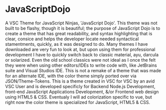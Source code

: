 # JavaScriptDojo
A VSC Theme for JavaScript Ninjas, 'JavaScript Dojo'. This theme was not built to be flashy, though it is beautiful; the purpose of JavaScript Dojo is to create a theme that has great readability, and syntax highlighting that is clear, consice and helps the developer locate needed syntactical stamentments, quickly, as it was designed to do. Many themes I have downloaded are very fun to look at, but upon using them for professional development I have to quickly switch back to classic material, ayu, darcula or solarized. Even the old school classics were not ideal as I once the felt they were when using other editors/IDEs to write code with, like JetBrains suite and Visual Studios IDE. This is not a remake of a theme that was made for an alternate IDE, with the color theme simply ported over via JSON/Theme-Tokens. This is a theme created in VSC for VSC by an avid VSC User and is developed specificly for Backend Node.js Development, front-end JavaScript Applications Development, &amp;/or Frontend web design using HTML5 &amp; CSS. Eventualy I will ad colorization specific to vue, but right now the color theme is specialized for JavaScript, HTML5 &amp; CSS.
